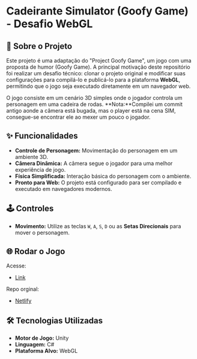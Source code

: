 # Cadeirante Simulator (Goofy Game) - Desafio WebGL


## 📜 Sobre o Projeto

Este projeto é uma adaptação do "Project Goofy Game", um jogo com uma proposta de humor (Goofy Game). A principal motivação deste repositório foi realizar um desafio técnico: clonar o projeto original e modificar suas configurações para compilá-lo e publicá-lo para a plataforma **WebGL**, permitindo que o jogo seja executado diretamente em um navegador web.

O jogo consiste em um cenário 3D simples onde o jogador controla um personagem em uma cadeira de rodas. **Nota:**Compilei um commit antigo aonde a câmera está bugada, mas o player está na cena SIM, consegue-se encontrar ele ao mexer um pouco o jogador.

## ✨ Funcionalidades

* **Controle de Personagem:** Movimentação do personagem em um ambiente 3D.
* **Câmera Dinâmica:** A câmera segue o jogador para uma melhor experiência de jogo.
* **Física Simplificada:** Interação básica do personagem com o ambiente.
* **Pronto para Web:** O projeto está configurado para ser compilado e executado em navegadores modernos.

## 🕹️ Controles

* **Movimento:** Utilize as teclas `W`, `A`, `S`, `D` ou as **Setas Direcionais** para mover o personagem.



## 🌐 Rodar o Jogo

Acesse:




* [Link](https://play.unity.com/en/games/6e8dbc5b-f1bd-46a1-b1da-f2094e262fe2/build)


Repo orginal:

* [Netlify](https://github.com/Spet001/Project-Goofy-Game-)


## 🛠️ Tecnologias Utilizadas

* **Motor de Jogo:** Unity
* **Linguagem:** C#
* **Plataforma Alvo:** WebGL
